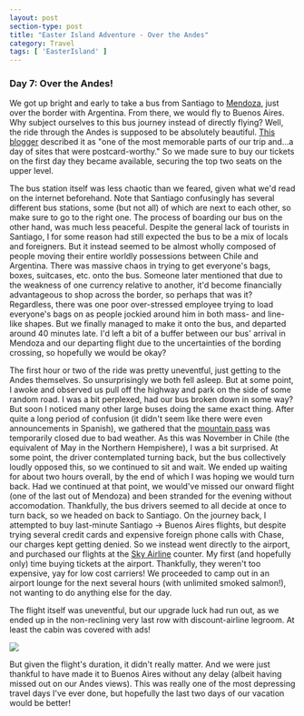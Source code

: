 ```yaml
---
layout: post
section-type: post
title: "Easter Island Adventure - Over the Andes"
category: Travel
tags: [ 'EasterIsland' ]
---
```


### Day 7: Over the Andes!

We got up bright and early to take a bus from Santiago to 
[Mendoza](https://en.wikipedia.org/wiki/Mendoza,_Argentina), just over the border
with Argentina. From there, we would fly to Buenos Aires. Why subject ourselves to
this bus journey instead of directly flying? Well, the ride through the Andes
is supposed to be absolutely beautiful.
[This blogger](http://weekendblitz.com/bus-ride-andes-santiago-mendoza/)
described it as "one of the most memorable parts of our trip and...a day of sites that were postcard-worthy."
So we made sure to buy our tickets on the first day they became available,
securing the top two seats on the upper level.

The bus station itself was less chaotic than we feared, given what we'd
read on the internet beforehand. Note that Santiago confusingly has several
different bus stations, some (but not all) of which are next to each other, so
make sure to go to the right one. The process of boarding our bus on the other hand,
was much less peaceful. Despite the general lack of tourists in Santiago, I for some
reason had still expected the bus to be a mix of locals and foreigners. But it
instead seemed to be almost wholly composed of people moving their entire
worldly possessions between Chile and Argentina. There was massive chaos in trying
to get everyone's bags, boxes, suitcases, etc. onto the bus. Someone later
mentioned that due to the weakness of one currency relative to another, it'd become
financially advantageous to shop across the border, so perhaps that was it?
Regardless, there was one poor over-stressed employee trying to load everyone's bags
on as people jockied around him in both mass- and line-like shapes.
But we finally managed to make it onto the bus, and departed around 40
minutes late. I'd left a bit of a buffer between our bus' arrival in Mendoza and
our departing flight due to the uncertainties of the bording crossing, so hopefully
we would be okay?

The first hour or two of the ride was pretty uneventful, just getting to the Andes themselves.
So unsurprisingly we both fell asleep. 
But at some point, I awoke and observed us pull off the highway and park on the
side of some random road. I was a bit perplexed, had our bus broken down in some way?
But soon I noticed many other large buses doing the same exact thing. After quite a long
period of confusion (it didn't seem like there were even announcements in Spanish), we
gathered that the
[mountain pass](https://en.wikipedia.org/wiki/Paso_Internacional_Los_Libertadores)
was temporarily closed due to bad weather. As this was November in Chile (the equivalent of
May in the Northern Hempishere), I was a bit surprised. At some point, the driver contemplated
turning back, but the bus collectively loudly opposed this, so we continued to sit and wait.
We ended up waiting for about two hours overall, by the end of which I was hoping we would turn
back. Had we continued at that point, we would've missed our onward flight (one of the last out
of Mendoza) and been stranded for the evening without accomodation. 
Thankfully, the bus drivers seemed to all decide
at once to turn back, so we headed on back to Santiago. On the journey back, I attempted
to buy last-minute Santiago -> Buenos Aires flights, but despite trying several credit cards and
expensive foreign phone calls with Chase, our charges kept getting denied. So we instead
went directly to the airport, and purchased our flights at the
[Sky Airline](https://en.wikipedia.org/wiki/Sky_Airline)
counter. My first (and hopefully only) time buying tickets at the airport. 
Thankfully, they weren't too expensive, yay for low cost carriers! We proceeded
to camp out in an airport lounge for the next several hours (with unlimited smoked salmon!), 
not wanting to do anything else for the day.

The flight itself was uneventful, but our upgrade luck had run out, as we ended up in the
non-reclining very last row with discount-airline legroom. At least the cabin was covered
with ads!

![](https://lh3.googleusercontent.com/Tm1TV1OwRe7Gx1PlGxwWgzklbQmkfgpsGEJ6LJvCOJw3m5HNyZ3Kid9ZuwPCEmeqswAU5CCNC8M1HfxEY9m9ESQ-2W45RMccaqmn13sHLyIqK39jUx2nfSCx4g1j8gSRd63wyhxG3w)

But given the flight's duration, it didn't really matter. And we were just thankful to have
made it to Buenos Aires without any delay (albeit having missed out on our Andes views).
This was really one of the most depressing travel days I've ever done, but hopefully
the last two days of our vacation would be better!
